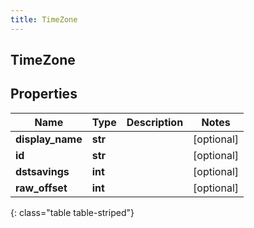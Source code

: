```yaml
---
title: TimeZone
---
```

## TimeZone

## Properties

|Name | Type | Description | Notes|
|------------ | ------------- | ------------- | -------------|
| **display_name** | **str** |  | [optional] |
| **id** | **str** |  | [optional] |
| **dstsavings** | **int** |  | [optional] |
| **raw_offset** | **int** |  | [optional] |
{: class="table table-striped"}


